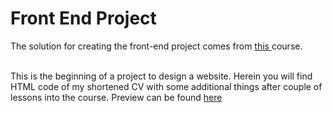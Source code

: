 # Front End Project #
The solution for creating the front-end project comes from [this ](udemy.com/course/the-complete-web-development-bootcamp/) course.

<br> This is the beginning of a project to design a website. Herein you will find HTML code of my shortened CV with some additional things after couple of lessons into the course. Preview can be found [here](https://aurimas13.github.io/front-end-web/) </br>

